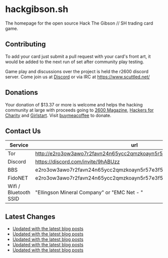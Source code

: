 # hackgibson.sh
The homepage for the open source Hack The Gibson // SH trading card game.


## Contributing

To add your card just submit a pull request with your card's front art, it would be added to the next run of set after community play testing.

Game play and discussions over the project is held the r2600 discord server. Come join us at [Discord](https://discord.com/invite/9hABUzz) or via IRC at https://www.scuttled.net/


## Donations

Your donation of $13.37 or more is welcome and helps the hacking community at large with proceeds going to [2600 Magazine](https://2600.com/), [Hackers for Charity](https://hackersforcharity.org) and [Girlstart](https://girlstart.org).  Visit [buymeacoffee](https://www.buymeacoffee.com/hackgibson.sh) to donate.


## Contact Us

Service | url
-|-
Tor | http://e2ro3ow3awo7r2favn24n65ycc2qmzkoayn5r57e3f56nvjwdcgg32ad.onion
Discord | https://discord.com/invite/9hABUzz
BBS | e2ro3ow3awo7r2favn24n65ycc2qmzkoayn5r57e3f56nvjwdcgg32ad.onion:23
FidoNET | e2ro3ow3awo7r2favn24n65ycc2qmzkoayn5r57e3f56nvjwdcgg32ad.onion:24554
Wifi / Bluetooth SSID | "Ellingson Mineral Company" or "EMC Net - <fidonet address>"

## Latest Changes
<!-- BLOG-POST-LIST:START -->
- [Updated with the latest blog posts](https://github.com/DFW2600/hackgibson.sh/commit/fd1c22a735b4f0ba0a31199ce68be4389048e17a)
- [Updated with the latest blog posts](https://github.com/DFW2600/hackgibson.sh/commit/5d057e2cece314c924f6403bc77ff1d1a5b0ed59)
- [Updated with the latest blog posts](https://github.com/DFW2600/hackgibson.sh/commit/9e9b132ecba7e03a0a2d335bc033ef0930f88673)
- [Updated with the latest blog posts](https://github.com/DFW2600/hackgibson.sh/commit/05aa5fdd5e2ecd9e50c698384dffe50ac8ffad63)
- [Updated with the latest blog posts](https://github.com/DFW2600/hackgibson.sh/commit/27fc78357f1c59724bc8f567600c1df518d01a42)
<!-- BLOG-POST-LIST:END -->
